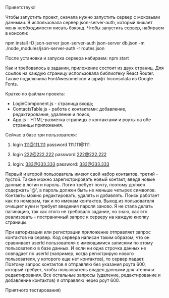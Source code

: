 Приветствую!

Чтобы запустить проект, сначала нужно запустить сервер с моковыми данными. Я использовала сервер json-server-auth, который лишает меня необходимости писать бэкэнд. Чтобы запустить сервер, набираем в консоли:

npm install -D json-server json-server-auth
json-server db.json -m ./node_modules/json-server-auth -r routes.json

После установки и запуска сервера набираем:
npm start

Как и требовалось в задании, приложение состоит из двух страниц. Для ссылок на каждую страницу использовала библиотеку React Router. Также подключила FontAwesomeIcon и шрифт Inconsolata из Google Fonts.

Кратко по файлам проекта:
- LoginComponent.js - страница входа;
- ContactsTable.js - работа с контактами: добавление, редактирование, удаление и поиск;
- App.js - HTML-разметка страницы с контактами и роуты на обе страницы приложения. 

Сейчас в базе три пользователя:

1)  login 111@111.111
    password 111.111@111

2)  login 222@222.222
    password 222@222.222

3)  login: 333@333.333
    password: 333@333.333

Первый и второй пользователь имеют свой набор контактов, третий - пустой. Также можно зарегистрировать новый контакт, введя новые данные в логин и пароль.  Логин требует почту, поэтому должен содержать '@', а пароль должен быть не меньше четырех символов. 
Контакты можно редактировать, удалять и добавлять. Поиск работает как по номерам, так и по именам контактов. Выход из пользователя очищает куки и требует введения пароля заново. Я не стала делать пагинацию, так как этого не требовало задание, но знаю, как это реализовать - постраничный запрос к серверу на каждую кнопку страницы. 

При авторизации или регистрации приложение отправляет запрос контактов на сервер. Код сервера написан таким образом, что он сравнивает userId пользователя с имеющимися записями по этому пользователю в базе данных. И если ни одна строчка данных не совпадает по userId (например, когда регистрирую нового пользователя, у которого еще нет контактов), то сервер падает. Поэтому запрос контактов я отправляю без указания роута 600, который требует, чтобы пользователь владел данными для чтения и редактирования. Все остальные запросы (удаление, редактирование и добавление контактов) я отправляю через роут 600. 

Приятного тестирования)
